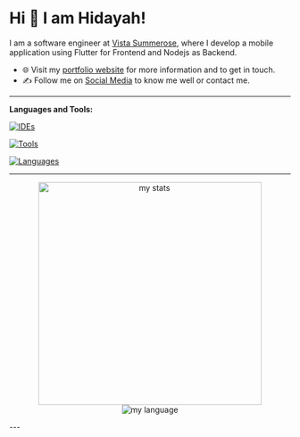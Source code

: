 # Hi 👋 I am Hidayah! 
I am a software engineer at [Vista Summerose](https://vista-summerose.com.my/), where I develop a mobile application using Flutter for Frontend and Nodejs as Backend.

- 🌐 Visit my [portfolio website](https://dayahazmi.github.io/Portfolio_hidayah/) for more information and to get in touch.
- ✍️ Follow me on [Social Media](https://dayahazmi.github.io/Social_Links/) to know me well or contact me.

---

**Languages and Tools:**  

[![IDEs](https://skillicons.dev/icons?i=vscode,windows,linux&perline=5)](https://skillicons.dev)

[![Tools](https://skillicons.dev/icons?i=express,nextjs,tailwind,prisma,flask,git,github,notion,npm&perline=5)](https://skillicons.dev)

[![Languages](https://skillicons.dev/icons?i=js,nodejs,html,python,cs,php,mysql,flutter&perline=5)](https://skillicons.dev)

---

<p align=center>
<img alt="my stats" src="https://github-readme-stats.vercel.app/api?username=Dayahazmi&show_icons=true&theme=cobalt" width="400">
<img alt="my language" src="https://github-readme-stats.vercel.app/api/top-langs/?username=Dayahazmi&show_icons=true&theme=cobalt&layout=compact" >
</p>
---

